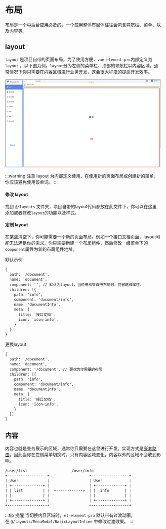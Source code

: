 # 布局
布局是一个中后台应用必备的，一个应用整体布局体往往会包含导航栏、菜单、以及内容等。

## layout
`layout` 是项目自带的页面布局，为了使用方便，`vue-element-pro`内部定义为 `layout` 。以下图为例，`layout`分为左侧的菜单栏、顶部的导航栏以内容区域。通常情况下你只需要在内容区域进行业务开发，这会很大程度的提高开发效率。

![Image](./img/layout.png)

:::warning 注意
layout 为内部定义使用，在使用新的页面布局或创建新的菜单，你应该避免使用该单词。
:::

#### 修改 layout
找到 `@/layouts` 文件夹，项目自带的layout代码都放在此文件下，你可以在这里添加或者修改`layout`的功能以及样式。

#### 定制 layout
在某些清空下，你可能需要一个新的页面布局。例如一个接口文档页面，layout可能无法满足你的需求。你只需要新建一个布局组件，然后修改一级菜单下的`component`属性为新的布局组件地址。

默认示例: 
```javascript:no-line-numbers
{
  path: '/document',
  name: 'document',
  component: '', // 默认为layout，当使用框架自带布局时，可省略该属性。
  children: [{
    path: 'info',
    component: 'document/info',
    name: 'documentInfo',
    meta: {
      title: '接口文档',
      icon: 'icon-info',
    }
  }]
}
```

更换layout: 
```javascript:no-line-numbers
{
  path: '/document',
  name: 'document',
  component: '/document', // 更改为你需要的布局
  children: [{
    path: 'info',
    component: 'document/info',
    name: 'documentInfo',
    meta: {
      title: '接口文档',
      icon: 'icon-info',
    }
  }]
}
```

## 内容
内容也就是业务展示的区域，通常你只需要在这里进行开发。实现方式是[嵌套路由](https://router.vuejs.org/zh/guide/essentials/nested-routes.html)，因此当你在左侧菜单切换时，只有内容区域变化，内容以外的区域不会收到影响。

```javascript:no-line-numbers
/user/list                    /user/info
+------------------+                  +-----------------+
| User             |                  | User            |
| +--------------+ |                  | +-------------+ |
| | list         | |  +------------>  | |  info       | |
| |              | |                  | |             | |
| +--------------+ |                  | +-------------+ |
+------------------+                  +-----------------+
```
:::tip 提醒
当切换内容区域时，`el-element-pro` 默认带有过渡动画。
<br/>在 `@/layouts/MenuModal/BasicLayoutInline` 中修改过渡效果。
:::
